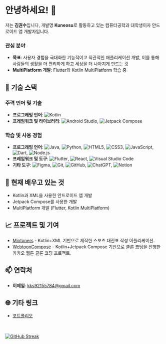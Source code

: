# 안녕하세요! 👋

저는 **김권수**입니다, 개발명 **Kuneosu**로 활동하고 있는 컴퓨터공학과 대학생이자 안드로이드 앱 개발자입니다. 

### 관심 분야
- **목표**: 사용자 경험을 극대화한 기능적이고 직관적인 애플리케이션 개발, 이를 통해 사람들의 생활을 더 편리하게 하고 세상을 더 나아지게 만드는 것
- **MultiPlatform 개발**: Flutter와 Kotlin MultiPlatform 학습 중

## 🔧 기술 스택

### 주력 언어 및 기술
- **프로그래밍 언어**: ![Kotlin](https://img.shields.io/badge/-Kotlin-0095D5?style=flat&logo=Kotlin&logoColor=white)
- **프레임워크 및 라이브러리**: ![Android Studio](https://img.shields.io/badge/-Android%20Studio-3DDC84?style=flat&logo=Android%20Studio&logoColor=white), ![Jetpack Compose](https://img.shields.io/badge/-Jetpack%20Compose-4285F4?style=flat&logo=Jetpack%20Compose&logoColor=white)

### 학습 및 사용 경험
- **프로그래밍 언어**: ![Java](https://img.shields.io/badge/-Java-007396?style=flat&logo=Java&logoColor=white), ![Python](https://img.shields.io/badge/-Python-3776AB?style=flat&logo=Python&logoColor=white), ![HTML5](https://img.shields.io/badge/-HTML5-E34F26?style=flat&logo=HTML5&logoColor=white), ![CSS3](https://img.shields.io/badge/-CSS3-1572B6?style=flat&logo=CSS3&logoColor=white), ![JavaScript](https://img.shields.io/badge/-JavaScript-F7DF1E?style=flat&logo=JavaScript&logoColor=black), ![Dart](https://img.shields.io/badge/-Dart-0175C2?style=flat&logo=Dart&logoColor=white), ![Node.js](https://img.shields.io/badge/-Node.js-339933?style=flat&logo=Node.js&logoColor=white)
- **프레임워크 및 도구**: ![Flutter](https://img.shields.io/badge/-Flutter-02569B?style=flat&logo=Flutter&logoColor=white), ![React](https://img.shields.io/badge/-React-61DAFB?style=flat&logo=React&logoColor=black), ![Visual Studio Code](https://img.shields.io/badge/-Visual%20Studio%20Code-007ACC?style=flat&logo=Visual%20Studio%20Code&logoColor=white)
- **기타 도구**: ![Figma](https://img.shields.io/badge/-Figma-F24E1E?style=flat&logo=Figma&logoColor=white), ![Git](https://img.shields.io/badge/-Git-F05032?style=flat&logo=Git&logoColor=white), ![GitHub](https://img.shields.io/badge/-GitHub-181717?style=flat&logo=GitHub&logoColor=white), ![ChatGPT](https://img.shields.io/badge/-ChatGPT-00A67E?style=flat&logo=OpenAI&logoColor=white), ![Notion](https://img.shields.io/badge/-Notion-000000?style=flat&logo=Notion&logoColor=white)

## 🌱 현재 배우고 있는 것

- Kotlin과 XML을 사용한 안드로이드 앱 개발
- Jetpack Compose를 사용한 개발
- MultiPlatform 개발 (Flutter, Kotlin MultiPlatform)

## 📈 프로젝트 및 기여

- [Mintoners](https://github.com/Kuneosu/Mintoners) - Kotlin+XML 기반으로 제작한 스포츠 대진표 작성 어플리케이션.
- [WebtoonCompose](https://github.com/Kuneosu/WebtoonCompose) - Kotlin+Jetpack Compose 기반으로 클론 코딩을 진행한 카카오 웹툰 클론 코딩 프로젝트.

## 📫 연락처

- **이메일**: [kks92155784@gmail.com](mailto:kks92155784@gmail.com)

## 🌐 기타 링크

- [포트폴리오](https://kimkwonsu.notion.site/2bca6f20ec054d48802fa142de7b918f?pvs=74)

<br><br>
[![GitHub Streak](https://streak-stats.demolab.com?user=Kuneosu)](https://git.io/streak-stats)
